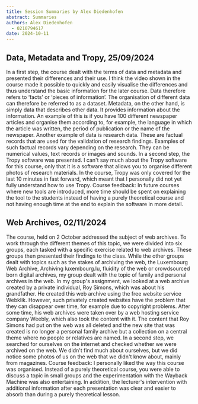 ```yaml
---
title: Session Summaries by Alex Diedenhofen
abstract: Summaries
authors: Alex Diedenhofen
  - 0210794617
date: 2024-10-11
---
```


## Data, Metadata and Tropy, 25/09/2024
In a first step, the course dealt with the terms of data and metadata and presented their differences and their use. I think the video shown in the course made it possible to quickly and easily visualise the differences and thus understand the basic information for the later course. 
Data therefore refers to ‘facts’ or ‘pieces of information’. The organisation of different data can therefore be referred to as a dataset. Metadata, on the other hand, is simply data that describes other data. It provides information about the information. An example of this is if you have 100 different newspaper articles and organise them according to, for example, the language in which the article was written, the period of publication or the name of the newspaper.
Another example of data is research data. These are factual records that are used for the validation of research findings. Examples of such factual records vary depending on the research. They can be numerical values, text records or images and sounds.
In a second step, the Tropy software was presented. I can't say much about the Tropy software for this course, only that it is a software that allows you to organise different photos of research materials. In the course, Tropy was only covered for the last 10 minutes in fast forward, which meant that I personally did not yet fully understand how to use Tropy. 
Course feedback:
In future courses where new tools are introduced, more time should be spent on explaining the tool to the students instead of having a purely theoretical course and not having enough time at the end to explain the software in more detail.

## Web Archives, 02/11/2024
The course, held on 2 October addressed the subject of web archives. To work through the different themes of this topic, we were divided into six groups, each tasked with a specific exercise related to web archives. These groups then presented their findings to the class.
While the other groups dealt with topics such as the stakes of archiving the web, the Luxembourg Web Archive, Archiving luxembourg.lu, fluidity of the web or crowdsourced born digital archives, my group dealt with the topic of family and personal archives in the web.
In my group's assignment, we looked at a web archive created by a private individual, Roy Simons, which was about his grandfather. He created this web archive using the free website service Webklik. However, such privately created websites have the problem that they can disappear over time, for example due to copyright problems. After some time, his web archives were taken over by a web hosting service company Weebly, which also took the content with it. The content that Roy Simons had put on the web was all deleted and the new site that was created is no longer a personal family archive but a collection on a central theme where no people or relatives are named. 
In a second step, we searched for ourselves on the internet and checked whether we were archived on the web. We didn't find much about ourselves, but we did notice some photos of us on the web that we didn't know about, mainly from magazines.
Course feedback:
I personally liked the way this course was organised. Instead of a purely theoretical course, you were able to discuss a topic in small groups and the experimentation with the Wayback Machine was also entertaining. In addition, the lecturer's intervention with additional information after each presentation was clear and easier to absorb than during a purely theoretical lesson.




